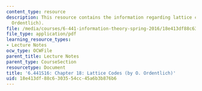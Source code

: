 ```yaml
---
content_type: resource
description: This resource contains the information regarding lattice codes (by O.
  Ordentlich).
file: /media/courses/6-441-information-theory-spring-2016/18e413df88c6303554cc45a6b3b876b6_MIT6_441S16_chapter_18.pdf
file_type: application/pdf
learning_resource_types:
- Lecture Notes
ocw_type: OCWFile
parent_title: Lecture Notes
parent_type: CourseSection
resourcetype: Document
title: '6.441S16: Chapter 18: Lattice Codes (by O. Ordentlich)'
uid: 18e413df-88c6-3035-54cc-45a6b3b876b6
---
```


